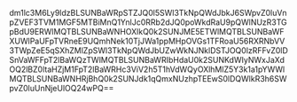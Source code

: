 dm1lc3M6Ly9ldzBLSUNBaWRpSTZJQ0l5SWl3TkNpQWdJbkJ6SWpvZ0luVnpZVEF3TVM1MGF5MTBiMnQ1YnlJc0RRb2dJQ0poWkdRaU9pQWlNUzR3TGpBdU9ERWlMQTBLSUNBaWNHOXlkQ0k2SUNJME5ETWlMQTBLSUNBaWFXUWlPaUFpTVRneE9UQmhNek10TjJWa1ppMHpOVGs1TFRoaU56RXRNbVV3TWpZeE5qSXhZMlZpSWl3TkNpQWdJbUZwWkNJNklDSTJOQ0lzRFFvZ0lDSnVaWFFpT2lBaWQzTWlMQTBLSUNBaWRIbHdaU0k2SUNKdWIyNWxJaXdOQ2lBZ0ltaHZjM1FpT2lBaWRHc3ViV2h5T1hVdWQyOXlhMlZ5Y3k1a1pYWWlMQTBLSUNBaWNHRjBhQ0k2SUNJdk1qQmxNUzhpTEEwS0lDQWlkR3h6SWpvZ0luUnNjeUlOQ24wPQ==
